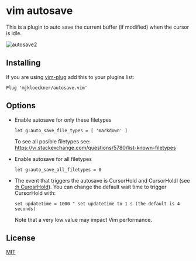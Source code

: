 # vim autosave

This is a plugin to auto save the current buffer (if modified) when the cursor
is idle.

![autosave2](https://user-images.githubusercontent.com/64109770/235279077-886473b6-ce18-49dd-bdda-7687a58fe4eb.gif)

## Installing

If you are using [vim-plug](https://github.com/junegunn/vim-plug) add this to
your plugins list:

```vim
Plug 'mjkloeckner/autosave.vim'
```

## Options

- Enable autosave for only these filetypes

  ```vim
  let g:auto_save_file_types = [ 'markdown' ]
  ```

  To see all posible filetypes see:
  <https://vi.stackexchange.com/questions/5780/list-known-filetypes>

- Enable autosave for all filetypes
  ```vim
  let g:auto_save_all_filetypes = 0
  ```

- The event that triggers the autosave is CursorHold and CursorHoldI (see [:h
  CurosrHold](https://vimdoc.sourceforge.net/htmldoc/autocmd.html#CursorHold)).
  You can change the default wait time to trigger CursorHold with:

  ```vim
  set updatetime = 1000 " set updatetime to 1 s (the default is 4 seconds)
  ```

  Note that a very low value may impact Vim performance.


## License

[MIT](https://opensource.org/licenses/MIT)
